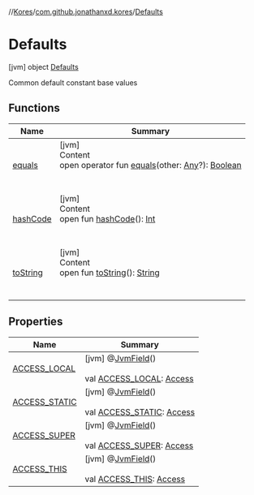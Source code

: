 //[Kores](../../index.md)/[com.github.jonathanxd.kores](../index.md)/[Defaults](index.md)



# Defaults  
 [jvm] object [Defaults](index.md)

Common default constant base values

   


## Functions  
  
|  Name|  Summary| 
|---|---|
| <a name="kotlin/Any/equals/#kotlin.Any?/PointingToDeclaration/"></a>[equals](../../com.github.jonathanxd.kores.util/-simple-resolver/index.md#%5Bkotlin%2FAny%2Fequals%2F%23kotlin.Any%3F%2FPointingToDeclaration%2F%5D%2FFunctions%2F-1211764316)| <a name="kotlin/Any/equals/#kotlin.Any?/PointingToDeclaration/"></a>[jvm]  <br>Content  <br>open operator fun [equals](../../com.github.jonathanxd.kores.util/-simple-resolver/index.md#%5Bkotlin%2FAny%2Fequals%2F%23kotlin.Any%3F%2FPointingToDeclaration%2F%5D%2FFunctions%2F-1211764316)(other: [Any](https://kotlinlang.org/api/latest/jvm/stdlib/kotlin/-any/index.html)?): [Boolean](https://kotlinlang.org/api/latest/jvm/stdlib/kotlin/-boolean/index.html)  <br><br><br>
| <a name="kotlin/Any/hashCode/#/PointingToDeclaration/"></a>[hashCode](../../com.github.jonathanxd.kores.util/-simple-resolver/index.md#%5Bkotlin%2FAny%2FhashCode%2F%23%2FPointingToDeclaration%2F%5D%2FFunctions%2F-1211764316)| <a name="kotlin/Any/hashCode/#/PointingToDeclaration/"></a>[jvm]  <br>Content  <br>open fun [hashCode](../../com.github.jonathanxd.kores.util/-simple-resolver/index.md#%5Bkotlin%2FAny%2FhashCode%2F%23%2FPointingToDeclaration%2F%5D%2FFunctions%2F-1211764316)(): [Int](https://kotlinlang.org/api/latest/jvm/stdlib/kotlin/-int/index.html)  <br><br><br>
| <a name="kotlin/Any/toString/#/PointingToDeclaration/"></a>[toString](../../com.github.jonathanxd.kores.util/-simple-resolver/index.md#%5Bkotlin%2FAny%2FtoString%2F%23%2FPointingToDeclaration%2F%5D%2FFunctions%2F-1211764316)| <a name="kotlin/Any/toString/#/PointingToDeclaration/"></a>[jvm]  <br>Content  <br>open fun [toString](../../com.github.jonathanxd.kores.util/-simple-resolver/index.md#%5Bkotlin%2FAny%2FtoString%2F%23%2FPointingToDeclaration%2F%5D%2FFunctions%2F-1211764316)(): [String](https://kotlinlang.org/api/latest/jvm/stdlib/kotlin/-string/index.html)  <br><br><br>


## Properties  
  
|  Name|  Summary| 
|---|---|
| <a name="com.github.jonathanxd.kores/Defaults/ACCESS_LOCAL/#/PointingToDeclaration/"></a>[ACCESS_LOCAL](-a-c-c-e-s-s_-l-o-c-a-l.md)| <a name="com.github.jonathanxd.kores/Defaults/ACCESS_LOCAL/#/PointingToDeclaration/"></a> [jvm] @[JvmField](https://kotlinlang.org/api/latest/jvm/stdlib/kotlin.jvm/-jvm-field/index.html)()  <br>  <br>val [ACCESS_LOCAL](-a-c-c-e-s-s_-l-o-c-a-l.md): [Access](../../com.github.jonathanxd.kores.base/-access/index.md)   <br>
| <a name="com.github.jonathanxd.kores/Defaults/ACCESS_STATIC/#/PointingToDeclaration/"></a>[ACCESS_STATIC](-a-c-c-e-s-s_-s-t-a-t-i-c.md)| <a name="com.github.jonathanxd.kores/Defaults/ACCESS_STATIC/#/PointingToDeclaration/"></a> [jvm] @[JvmField](https://kotlinlang.org/api/latest/jvm/stdlib/kotlin.jvm/-jvm-field/index.html)()  <br>  <br>val [ACCESS_STATIC](-a-c-c-e-s-s_-s-t-a-t-i-c.md): [Access](../../com.github.jonathanxd.kores.base/-access/index.md)   <br>
| <a name="com.github.jonathanxd.kores/Defaults/ACCESS_SUPER/#/PointingToDeclaration/"></a>[ACCESS_SUPER](-a-c-c-e-s-s_-s-u-p-e-r.md)| <a name="com.github.jonathanxd.kores/Defaults/ACCESS_SUPER/#/PointingToDeclaration/"></a> [jvm] @[JvmField](https://kotlinlang.org/api/latest/jvm/stdlib/kotlin.jvm/-jvm-field/index.html)()  <br>  <br>val [ACCESS_SUPER](-a-c-c-e-s-s_-s-u-p-e-r.md): [Access](../../com.github.jonathanxd.kores.base/-access/index.md)   <br>
| <a name="com.github.jonathanxd.kores/Defaults/ACCESS_THIS/#/PointingToDeclaration/"></a>[ACCESS_THIS](-a-c-c-e-s-s_-t-h-i-s.md)| <a name="com.github.jonathanxd.kores/Defaults/ACCESS_THIS/#/PointingToDeclaration/"></a> [jvm] @[JvmField](https://kotlinlang.org/api/latest/jvm/stdlib/kotlin.jvm/-jvm-field/index.html)()  <br>  <br>val [ACCESS_THIS](-a-c-c-e-s-s_-t-h-i-s.md): [Access](../../com.github.jonathanxd.kores.base/-access/index.md)   <br>

